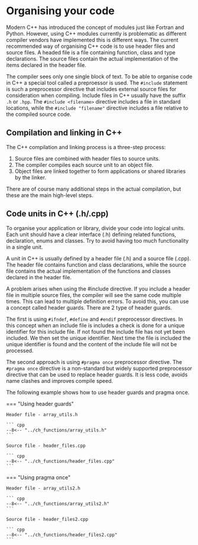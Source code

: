 # Organising your code

Modern C++ has introduced the concept of modules just like Fortran and Python. However, using C++ modules currently is problematic as different compiler vendors have implemented this is different ways. The current recommended way of organising C++ code is to use header files and source files. A headed file is a file containing function, class and type declarations. The source files contain the actual implementation of the items declared in the header file. 

The compiler sees only one single block of text. To be able to organise code in C++ a special tool called a preproessor is used. The `#include` statement is such a preprocessor directive that includes external source files for consideration when compiling. Include files in C++ usually have the suffix `.h` or `.hpp`. The `#include <filename>` directive includes a file in standard locations, while the `#include "filename"` directive includes a file relative to the compiled source code.

## Compilation and linking in C++

The C++ compilation and linking process is a three-step process:

 1. Source files are combined with header files to source units.
 2. The compiler compiles each source unit to an object file.
 3. Object files are linked together to form applications or shared libraries by the linker.

 There are of course many additional steps in the actual compilation, but these are the main high-level steps.

## Code units in C++ (.h/.cpp)

To organise your application or library, divide your code into logical units. Each unit should have a clear interface (.h) defining related functions, declaration, enums and classes. Try to avoid having too much functionality in a single unit.

A unit in C++ is usually defined by a header file (.h) and a source file (.cpp). The header file contains function and class declarations, while the source file contains the actual implementation of the functions and classes declared in the header file.

A problem arises when using the #include directive. If you include a header file in multiple source files, the compiler will see the same code multiple times. This can lead to multiple definition errors. To avoid this, you can use a concept called header guards. There are 2 type of header guards. 

The first is using `#ifndef`, `#define` and `#endif` preprocessor directives. In this concept when an include file is includes a check is done for a unique identifier for this include file. If not found the include file has not yet been included. We then set the unique identifier. Next time the file is included the unique identifier is found and the content of the include file will not be processed.

The second approach is using `#pragma once` preprocessor directive. The `#pragma once` directive is a non-standard but widely supported preprocessor directive that can be used to replace header guards. It is less code, avoids name clashes and improves compile speed. 

The following example shows how to use header guards and pragma once.

=== "Using header guards"

    Header file - array_utils.h

    ``` cpp
    --8<-- "../ch_functions/array_utils.h"
    ```

    Source file - header_files.cpp

    ``` cpp
    --8<-- "../ch_functions/header_files.cpp"
    ```

=== "Using pragma once"

    Header file - array_utils2.h

    ``` cpp
    --8<-- "../ch_functions/array_utils2.h"
    ```

    Source file - header_files2.cpp

    ``` cpp
    --8<-- "../ch_functions/header_files2.cpp"
    ```







